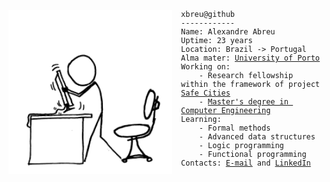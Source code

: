 <pre><code><img src="https://github.com/xbreu/xbreu/raw/main/img/xkcd.png" style="float: left; padding-right: 2ch;
background-color: inherit;height: 22em"><div>xbreu@github
------------
Name: Alexandre Abreu
Uptime: 23 years
Location: Brazil -> Portugal
Alma mater: <a href="https://sigarra.up.pt/up/en/WEB_BASE.GERA_PAGINA?p_pagina=home">University of Porto</a>
Working on:
    - Research fellowship within the framework of project <a href="https://sigarra.up.pt/feup/en/projectos_geral.ficha_projecto?p_id=74436">Safe Cities</a>
    - <a href="https://sigarra.up.pt/feup/en/cur_geral.cur_view?pv_curso_id=22862">Master's degree in Computer Engineering</a>
Learning:
    - Formal methods
    - Advanced data structures
    - Logic programming
    - Functional programming
Contacts: <a href="mailto:xbreu@hotmail.com">E-mail</a> and <a href="https://www.linkedin.com/in/xbreu/">LinkedIn</a>
</div></code></pre>
